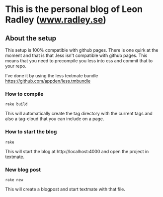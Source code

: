 # This is the personal blog of Leon Radley (www.radley.se)

## About the setup
This setup is 100% compatible with github pages. There is one quirk at the moment and that is that .less isn't compatible with github pages.
This means that you need to precompile you less into css and commit that to your repo.

I've done it by using the less textmate bundle https://github.com/appden/less.tmbundle

### How to compile
	rake build

This will automatically create the tag directory with the current tags and also a tag-cloud that you can include on a page.

### How to start the blog
	rake

This will start the blog at http://localhost:4000 and open the project in textmate.


### New blog post
	rake new

This will create a blogpost and start textmate with that file.